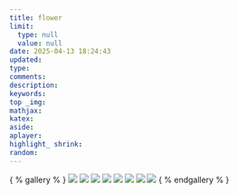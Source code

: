 ```yaml
---
title: flower
limit:
  type: null
  value: null
date: 2025-04-13 18:24:43
updated:
type:
comments:
description:
keywords:
top _img:
mathjax:
katex:
aside:
aplayer:
highlight_ shrink:
random:
---
```


{ %  gallery  % } 
![](https://i.loli.net/2019/12/25/Fze9jchtnyJXMHN.jpg) 
![](https://i.loli.net/2019/12/25/ryLVePaqkYm4TEK.jpg) 
![](https://i.loli.net/2019/12/25/gEy5Zc1Ai6VuO4N.jpg) 
![](https://i.loli.net/2019/12/25/d6QHbytlSYO4FBG.jpg) 
![](https://i.loli.net/2019/12/25/6nepIJ1xTgufatZ.jpg) 
![](https://i.loli.net/2019/12/25/E7Jvr4eIPwUNmzq.jpg) 
![](https://i.loli.net/2019/12/25/mh19anwBSWIkGlH.jpg) 
![](https://i.loli.net/2019/12/25/2tu9JC8ewpBFagv.jpg)
 { %  endgallery  % }

